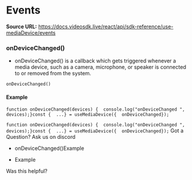 # Events

**Source URL:** https://docs.videosdk.live/react/api/sdk-reference/use-mediaDevice/events

### onDeviceChanged()​

- onDeviceChanged() is a callback which gets triggered whenever a media device, such as a camera, microphone, or speaker is connected to or removed from the system.

`onDeviceChanged()`
#### Example​

```
function onDeviceChanged(devices) {  console.log("onDeviceChanged ", devices);}const {  ...} = useMediaDevice({  onDeviceChanged});
```

`function onDeviceChanged(devices) {  console.log("onDeviceChanged ", devices);}const {  ...} = useMediaDevice({  onDeviceChanged});`
Got a Question? Ask us on discord

- onDeviceChanged()Example

- Example

Was this helpful?
